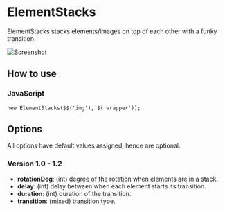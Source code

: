 ElementStacks
=============

ElementStacks stacks elements/images on top of each other with a funky transition

![Screenshot](http://nouincolor.com/forge/banners/ElementStack.jpg) 

How to use
----------

### JavaScript

	new ElementStacks($$('img'), $('wrapper'));

Options
-------

All options have default values assigned, hence are optional.

### Version 1.0 - 1.2

* **rotationDeg**: (int) degree of the rotation when elements are in a stack. 
* **delay**: (int) delay between when each element starts its transition. 
* **duration**: (int) duration of the transition.
* **transition**: (mixed) transition type. 